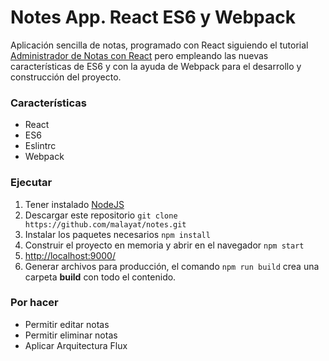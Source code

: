 # Notes App. React ES6 y Webpack
Aplicación sencilla de notas, programado con React siguiendo el tutorial [Administrador de Notas con React](http://code.ezakto.com/react/crear-administrador-de-notas-con-react.html) pero empleando las nuevas características de ES6 y con la ayuda de Webpack para el desarrollo y construcción del proyecto.

### Características
* React
* ES6
* Eslintrc
* Webpack

### Ejecutar
1. Tener instalado [NodeJS](http://www.nodejs.org)
2. Descargar este repositorio `git clone https://github.com/malayat/notes.git`
1. Instalar los paquetes necesarios `npm install`
2. Construir el proyecto en memoria y abrir en el navegador `npm start`
4. [http://localhost:9000/](http://localhost:9000/)
5. Generar archivos para producción, el comando `npm run build` crea una carpeta **build** con todo el contenido.

### Por hacer
* Permitir editar notas
* Permitir eliminar notas
* Aplicar Arquitectura Flux
